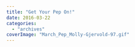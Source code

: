 ```yaml
---
title: "Get Your Pep On!"
date: 2016-03-22
categories: 
  - "archives"
coverImage: "March_Pep_Molly-Gjervold-97.gif"
---
```



